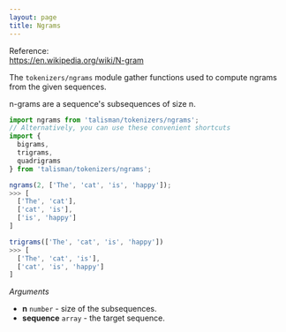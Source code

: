 ```yaml
---
layout: page
title: Ngrams
---
```


<span class="marginnote">
  Reference:<br><a href="https://en.wikipedia.org/wiki/N-gram">https://en.wikipedia.org/wiki/N-gram</a>
</span>


The `tokenizers/ngrams` module gather functions used to compute ngrams from the given sequences.

n-grams are a sequence's subsequences of size n.

```js
import ngrams from 'talisman/tokenizers/ngrams';
// Alternatively, you can use these convenient shortcuts
import {
  bigrams,
  trigrams,
  quadrigrams
} from 'talisman/tokenizers/ngrams';

ngrams(2, ['The', 'cat', 'is', 'happy']);
>>> [
  ['The', 'cat'],
  ['cat', 'is'],
  ['is', 'happy']
]

trigrams(['The', 'cat', 'is', 'happy'])
>>> [
  ['The', 'cat', 'is'],
  ['cat', 'is', 'happy']
]
```

*Arguments*

* **n** <code class="type">number</code> - size of the subsequences.
* **sequence** <code class="type">array</code> - the target sequence.
